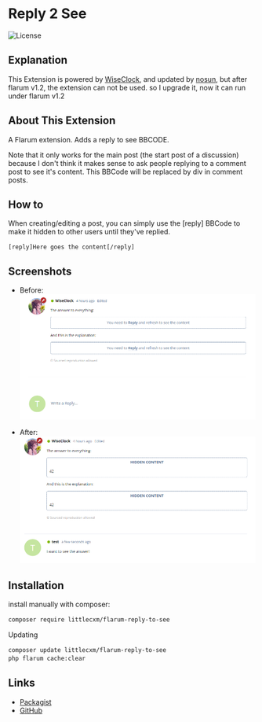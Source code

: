 # Reply 2 See

![License](https://img.shields.io/badge/license-MIT-blue.svg)

## Explanation

This Extension is powered by [WiseClock](https://github.com/WiseClock/flarum-ext-reply2see), and updated by [nosun](https://github.com/nosun/flarum-ext-reply2see), but after flarum v1.2, the extension can not be used. so I upgrade it, now it can run under flarum v1.2

## About This Extension

A Flarum extension. Adds a reply to see BBCODE.

Note that it only works for the main post (the start post of a discussion) because I don't think it makes sense to ask people replying to a comment post to see it's content. This BBCode will be replaced by div in comment posts.

## How to

When creating/editing a post, you can simply use the [reply] BBCode to make it hidden to other users until they've replied.

```bbcode
[reply]Here goes the content[/reply]
```

## Screenshots

- Before:
  ![preview-before](.github/preview1.png)

- After:
  ![preview-after](.github/preview2.png)

## Installation

install manually with composer:

```bash
composer require littlecxm/flarum-reply-to-see
```

Updating

```bash
composer update littlecxm/flarum-reply-to-see
php flarum cache:clear
```

## Links

- [Packagist](https://packagist.org/packages/nosun/reply-to-see)
- [GitHub](https://github.com/nosun/flarum-ext-reply2see)
